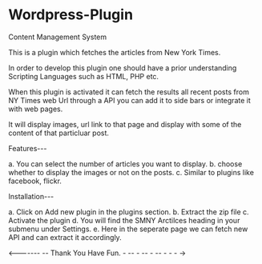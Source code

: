 # Wordpress-Plugin
Content Management System

This is a plugin which fetches the articles from New York Times. 

In order to develop this plugin one should have a prior understanding Scripting Languages such as HTML, PHP etc. 

When this plugin is activated it can fetch the results all recent posts from NY Times web Url through a API you can add it to side bars or integrate it with web pages. 

It will display images, url link to that page and display with some of the content of that particluar post. 

Features--- 

a. You can select the number of articles you want to display. 
b. choose whether to display the images or not on the posts. 
c. Similar to plugins like facebook, flickr. 

Installation--- 

a. Click on Add new plugin in the plugins section. 
b. Extract the zip file 
c. Activate the plugin 
d. You will find the SMNY Arctilces heading in your submenu under Settings. 
e. Here in the seperate page we can fetch new API and can extract it accordingly. 




<------- -- Thank You Have Fun.  - -- - -- - -- - - - ->
